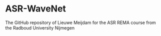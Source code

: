 # ASR-WaveNet
The GitHub repository of Lieuwe Meijdam for the ASR REMA course from the Radboud University Nijmegen
